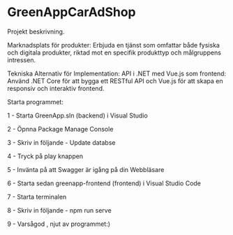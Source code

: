 # GreenAppCarAdShop
Projekt beskrivning.

Marknadsplats för produkter: Erbjuda en tjänst som omfattar både fysiska och digitala produkter, riktad mot en specifik produkttyp och målgruppens intressen.

Tekniska Alternativ för Implementation: API i .NET med Vue.js som frontend: Använd .NET Core för att bygga ett RESTful API och Vue.js för att skapa en responsiv och interaktiv frontend.

Starta programmet: 

1 - Starta GreenApp.sln (backend) i Visual Studio

2 - Öpnna Package Manage Console 

3 - Skriv in följande - Update databse 

4 - Tryck på play knappen 

5 - Invänta på att Swagger är igång på din Webbläsare 

6 - Starta sedan greenapp-frontend (frontend) i Visual Studio Code 

7 - Starta terminalen 

8 - Skriv in följande - npm run serve 

9 - Varsågod , njut av programmet:)

